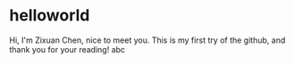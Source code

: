 # helloworld
Hi, I'm Zixuan Chen, nice to meet you.
This is my first try of the github, and thank you for your reading!
abc
